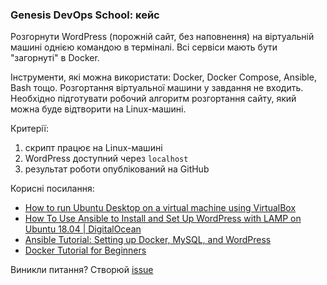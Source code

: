### Genesis DevOps School: кейс

Розгорнути WordPress (порожній сайт, без наповнення) на віртуальній машині однією командою в терміналі. Всі сервіси мають бути "загорнуті" в Docker.

Інструменти, які можна використати: Docker, Docker Compose, Ansible, Bash тощо.
Розгортання віртуальної машини у завдання не входить. Необхідно підготувати робочий алгоритм розгортання сайту, який можна буде відтворити на Linux-машині.

Критерії:
1. скрипт працює на Linux-машині
2. WordPress доступний через `localhost`
3. результат роботи опублікований на GitHub

Корисні посилання:
- [How to run Ubuntu Desktop on a virtual machine using VirtualBox](https://ubuntu.com/tutorials/how-to-run-ubuntu-desktop-on-a-virtual-machine-using-virtualbox#1-overview)
- [How To Use Ansible to Install and Set Up WordPress with LAMP on Ubuntu 18.04 | DigitalOcean](https://www.digitalocean.com/community/tutorials/how-to-use-ansible-to-install-and-set-up-wordpress-with-lamp-on-ubuntu-18-04)
- [Ansible Tutorial: Setting up Docker, MySQL, and WordPress](https://www.happycoders.eu/devops/ansible-tutorial-setup-docker-mysql-wordpress/)
- [Docker Tutorial for Beginners](https://www.youtube.com/watch?v=3c-iBn73dDE)

Виникли питання? Створюй [issue](https://github.com/amomama/devops-school/issues)
